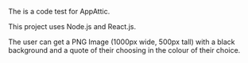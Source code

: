 The is a code test for AppAttic.

This project uses Node.js and React.js.

The user can get a PNG Image (1000px wide, 500px tall) with a black background and a quote of their choosing in the colour of their choice.
